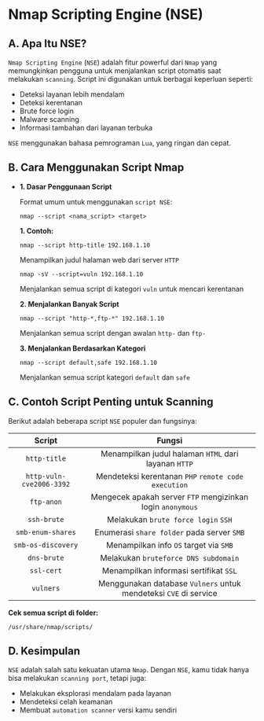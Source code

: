 # Nmap Scripting Engine (NSE)

## A. Apa Itu NSE?

`Nmap Scripting Engine` (`NSE`) adalah fitur powerful dari `Nmap` yang memungkinkan pengguna untuk menjalankan script otomatis saat melakukan `scanning`. Script ini digunakan untuk berbagai keperluan seperti:
- Deteksi layanan lebih mendalam
- Deteksi kerentanan
- Brute force login
- Malware scanning
- Informasi tambahan dari layanan terbuka

`NSE` menggunakan bahasa pemrograman `Lua`, yang ringan dan cepat.

## B. Cara Menggunakan Script Nmap

- **1. Dasar Penggunaan Script**

  Format umum untuk menggunakan `script NSE`:

  ```
  nmap --script <nama_script> <target>
  ```

  **1. Contoh:**

  ```
  nmap --script http-title 192.168.1.10
  ```

  Menampilkan judul halaman web dari server `HTTP`

  ```
  nmap -sV --script=vuln 192.168.1.10
  ```

  Menjalankan semua script di kategori `vuln` untuk mencari kerentanan

  **2. Menjalankan Banyak Script**

  ```
  nmap --script "http-*,ftp-*" 192.168.1.10
  ```

  Menjalankan semua script dengan awalan `http-` dan `ftp-`

  **3. Menjalankan Berdasarkan Kategori**

  ```
  nmap --script default,safe 192.168.1.10
  ```

  Menjalankan semua script kategori `default` dan `safe`

## C. Contoh Script Penting untuk Scanning

Berikut adalah beberapa script `NSE` populer dan fungsinya:

| Script | Fungsi |
|:--:|:--:|
| `http-title` | Menampilkan judul halaman `HTML` dari layanan `HTTP` |
| `http-vuln-cve2006-3392` | Mendeteksi kerentanan `PHP` `remote code execution` |
| `ftp-anon` | Mengecek apakah server `FTP` mengizinkan login `anonymous` |
| `ssh-brute` | Melakukan `brute force login` `SSH` |
| `smb-enum-shares` | Enumerasi `share folder` pada server `SMB` |
| `smb-os-discovery` | Menampilkan info `OS` target via `SMB` |
| `dns-brute` | Melakukan `bruteforce DNS subdomain` |
| `ssl-cert` | Menampilkan informasi sertifikat `SSL` |
| `vulners`	| Menggunakan database `Vulners` untuk mendeteksi `CVE` di service |

**Cek semua script di folder:**

```
/usr/share/nmap/scripts/
```

## D. Kesimpulan
`NSE` adalah salah satu kekuatan utama `Nmap`. Dengan `NSE`, kamu tidak hanya bisa melakukan `scanning port`, tetapi juga:
- Melakukan eksplorasi mendalam pada layanan
- Mendeteksi celah keamanan
- Membuat `automation scanner` versi kamu sendiri
